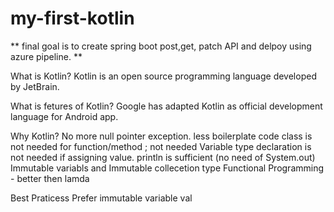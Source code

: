 # my-first-kotlin

** final goal is to create spring boot post,get, patch API and delpoy using azure pipeline. **

What is Kotlin?
  Kotlin is an open source programming language developed by JetBrain.

What is fetures of Kotlin?
Google has adapted Kotlin as official development language for Android app. 

Why Kotlin?
No more null pointer exception. 
less boilerplate code 
  class is not needed for function/method
  ; not needed
  Variable type declaration is not needed if assigning value. 
  println is sufficient (no need of System.out)
Immutable variabls and Immutable collecetion type
Functional Programming - better then lamda

Best Praticess
Prefer immutable variable val 
